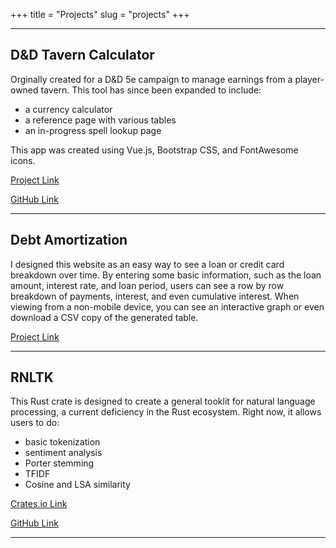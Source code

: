 +++
title = "Projects"
slug = "projects"
+++

---
## D&D Tavern Calculator
Orginally created for a D&D 5e campaign to manage earnings from a player-owned tavern. This tool has since been expanded to include: 
- a currency calculator
- a reference page with various tables
- an in-progress spell lookup page

This app was created using Vue.js, Bootstrap CSS, and FontAwesome icons.

[Project Link](https://dnd-tavern-tools.com/)

[GitHub Link](https://github.com/michael-long88/dnd-tools)

---

## Debt Amortization
I designed this website as an easy way to see a loan or credit card breakdown over time. By entering some basic information, such as the loan amount, interest rate, and loan period, users can see a row by row breakdown of payments, interest, and even cumulative interest. When viewing from a non-mobile device, you can see an interactive graph or even download a CSV copy of the generated table.

[Project Link](https://www.debt-strategy.com/)

---

## RNLTK
This Rust crate is designed to create a general tooklit for natural language processing, a current deficiency in the Rust ecosystem. Right now, it allows users to do:
- basic tokenization
- sentiment analysis
- Porter stemming
- TFIDF
- Cosine and LSA similarity

[Crates.io Link](https://crates.io/crates/rnltk)

[GitHub Link](https://github.com/michael-long88/rnltk)

---